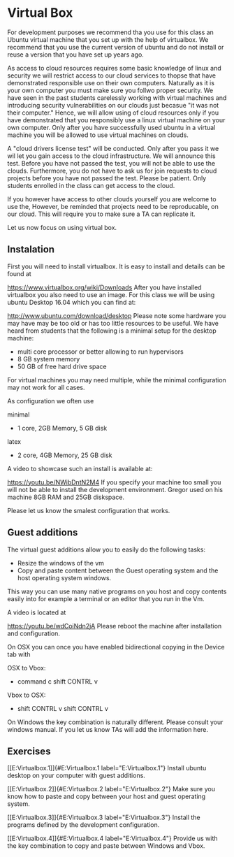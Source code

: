 Virtual Box
===========

 

For development purposes we recommend tha you use for this class an
Ubuntu virtual machine that you set up with the help of virtualbox. We
recommend that you use the current version of ubuntu and do not install
or reuse a version that you have set up years ago.

As access to cloud resources requires some basic knowledge of linux and
security we will restrict access to our cloud services to thopse that
have demonstrated responsible use on their own computers. Naturally as
it is your own computer you must make sure you follwo proper security.
We have seen in the past students carelessly working with virtual
machines and introducing security vulnerabilities on our clouds just
becasue "it was not their computer." Hence, we will allow using of cloud
resources only if you have demonstrated that you responsibly use a linux
virtual machine on your own computer. Only after you have successfully
used ubuntu in a virtual machine you will be allowed to use virtual
machines on clouds.

A "cloud drivers license test" will be conducted. Only after you pass it
we wil let you gain access to the cloud infrastructure. We will announce
this test. Before you have not passed the test, you will not be able to
use the clouds. Furthermore, you do not have to ask us for join requests
to cloud projects before you have not passed the test. Please be
patient. Only students enrolled in the class can get access to the
cloud.

If you however have access to other clouds yourself you are welcome to
use the, However, be reminded that projects need to be reproducable, on
our cloud. This will require you to make sure a TA can replicate it.

Let us now focus on using virtual box.

Instalation
-----------

First you will need to install virtualbox. It is easy to install and
details can be found at

<https://www.virtualbox.org/wiki/Downloads>
After you have installed virtualbox you also need to use an image. For
this class we will be using ubuntu Desktop 16.04 which you can find at:

<http://www.ubuntu.com/download/desktop>
Please note some hardware you may have may be too old or has too little
resources to be useful. We have heard from students that the following
is a minimal setup for the desktop machine:

-   multi core processor or better allowing to run hypervisors
-   8 GB system memory
-   50 GB of free hard drive space

For virtual machines you may need multiple, while the minimal
configuration may not work for all cases.

As configuration we often use

minimal

- 1 core, 2GB Memory, 5 GB disk

latex

- 2 core, 4GB Memory, 25 GB disk

A video to showcase such an install is available at:

<https://youtu.be/NWibDntN2M4>
If you specify your machine too small you will not be able to install
the development environment. Gregor used on his machine 8GB RAM and 25GB
diskspace.

Please let us know the smalest configuration that works.

Guest additions
---------------

The virtual guest additions allow you to easily do the following tasks:

-   Resize the windows of the vm
-   Copy and paste content between the Guest operating system and the
    host operating system windows.

This way you can use many native programs on you host and copy contents
easily into for example a terminal or an editor that you run in the Vm.

A video is located at

<https://youtu.be/wdCoiNdn2jA>
Please reboot the machine after installation and configuration.

On OSX you can once you have enabled bidirectional copying in the Device
tab with

OSX to Vbox:

- command c shift CONTRL v

Vbox to OSX:

- shift CONTRL v shift CONTRL v

On Windows the key combination is naturally different. Please consult
your windows manual. If you let us know TAs will add the information
here.

Exercises
---------

[\[E:Virtualbox.1\]]{#E:Virtualbox.1 label="E:Virtualbox.1"} Install
ubuntu desktop on your computer with guest additions.

[\[E:Virtualbox.2\]]{#E:Virtualbox.2 label="E:Virtualbox.2"} Make sure
you know how to paste and copy between your host and guest operating
system.

[\[E:Virtualbox.3\]]{#E:Virtualbox.3 label="E:Virtualbox.3"} Install the
programs defined by the development configuration.

[\[E:Virtualbox.4\]]{#E:Virtualbox.4 label="E:Virtualbox.4"} Provide us
with the key combination to copy and paste between Windows and Vbox.
